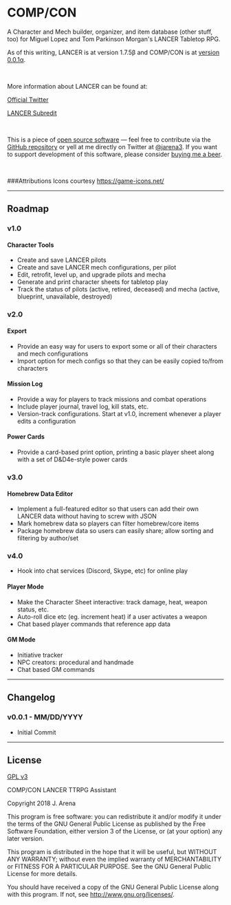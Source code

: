 # COMP/CON
 A Character and Mech builder, organizer, and item database (other stuff, too) for Miguel Lopez and Tom Parkinson Morgan's LANCER Tabletop RPG.
 
 As of this writing, LANCER is at version 1.7.5β and COMP/CON is at [version 0.0.1α](#changelog).

<br>

 More information about LANCER can be found at: 

 [Official Twitter](https://twitter.com/lancer_rpg)

 [LANCER Subredit](https://www.reddit.com/r/LancerRPG/)

 <br>

 This is a piece of [open source software](#license) — feel free to contribute via the [GitHub repository](https://github.com/jarena3/compcon) or yell at me directly on Twitter at [@jarena3](https://www.twitter.com/jarena2). If you want to support development of this software, please consider [buying me a beer](buymeacoff.ee/a7xoLjHfG).

 <br>

 ###Attributions
 Icons courtesy https://game-icons.net/

---
## Roadmap
### v1.0
#### Character Tools
 - Create and save LANCER pilots
 - Create and save LANCER mech configurations, per pilot
 - Edit, retrofit, level up, and upgrade pilots and mecha
 - Generate and print character sheets for tabletop play
 - Track the status of pilots (active, retired, deceased) and mecha (active, blueprint, unavailable, destroyed)

### v2.0
#### Export
 - Provide an easy way for users to export some or all of their characters and mech configurations
 - Import option for mech configs so that they can be easily copied to/from characters
#### Mission Log
 - Provide a way for players to track missions and combat operations
 - Include player journal, travel log, kill stats, etc.
 - Version-track configurations. Start at v1.0, increment whenever a player edits a configuration
#### Power Cards
 - Provide a card-based print option, printing a basic player sheet along with a set of D&D4e-style power cards


### v3.0
#### Homebrew Data Editor
 - Implement a full-featured editor so that users can add their own LANCER data without having to screw with JSON
 - Mark homebrew data so players can filter homebrew/core items
 - Package homebrew data so users can easily share; allow sorting and filtering by author/set


### v4.0
 - Hook into chat services (Discord, Skype, etc) for online play
#### Player Mode
 - Make the Character Sheet interactive: track damage, heat, weapon status, etc.
 - Auto-roll dice etc (eg. increment heat) if a user activates a weapon
 - Chat based player commands that reference app data
#### GM Mode
 - Initiative tracker
 - NPC creators: procedural and handmade
 - Chat based GM commands
---
## Changelog
### v0.0.1 - MM/DD/YYYY
- Initial Commit
---
## License
[GPL v3](LICENSE.md)

COMP/CON LANCER TTRPG Assistant

Copyright 2018  J. Arena

This program is free software: you can redistribute it and/or modify
it under the terms of the GNU General Public License as published by
the Free Software Foundation, either version 3 of the License, or
(at your option) any later version.

This program is distributed in the hope that it will be useful,
but WITHOUT ANY WARRANTY; without even the implied warranty of
MERCHANTABILITY or FITNESS FOR A PARTICULAR PURPOSE.  See the
GNU General Public License for more details.

You should have received a copy of the GNU General Public License
along with this program.  If not, see <http://www.gnu.org/licenses/>.

